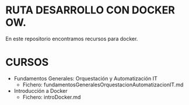 # RUTA DESARROLLO CON DOCKER OW.
En este repositorio encontramos recursos para docker.
# CURSOS
* Fundamentos Generales: Orquestación y Automatización IT
  * Fichero: fundamentosGeneralesOrquestacionAutomatizacionIT.md
* Introducción a Docker
    * Fichero: introDocker.md
